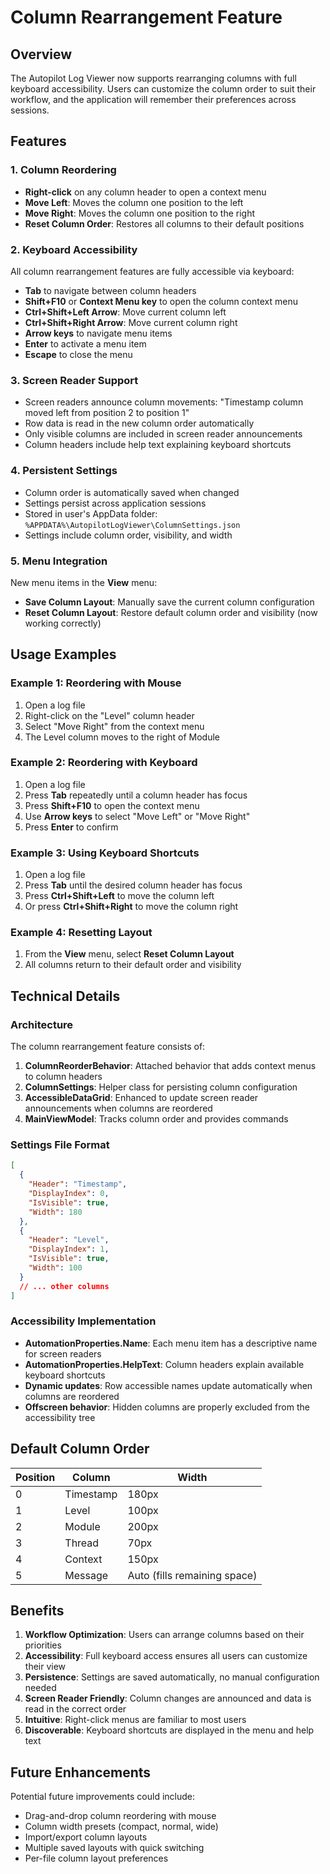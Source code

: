 # Column Rearrangement Feature

## Overview

The Autopilot Log Viewer now supports rearranging columns with full keyboard accessibility. Users can customize the column order to suit their workflow, and the application will remember their preferences across sessions.

## Features

### 1. Column Reordering
- **Right-click** on any column header to open a context menu
- **Move Left**: Moves the column one position to the left
- **Move Right**: Moves the column one position to the right
- **Reset Column Order**: Restores all columns to their default positions

### 2. Keyboard Accessibility
All column rearrangement features are fully accessible via keyboard:

- **Tab** to navigate between column headers
- **Shift+F10** or **Context Menu key** to open the column context menu
- **Ctrl+Shift+Left Arrow**: Move current column left
- **Ctrl+Shift+Right Arrow**: Move current column right
- **Arrow keys** to navigate menu items
- **Enter** to activate a menu item
- **Escape** to close the menu

### 3. Screen Reader Support
- Screen readers announce column movements: "Timestamp column moved left from position 2 to position 1"
- Row data is read in the new column order automatically
- Only visible columns are included in screen reader announcements
- Column headers include help text explaining keyboard shortcuts

### 4. Persistent Settings
- Column order is automatically saved when changed
- Settings persist across application sessions
- Stored in user's AppData folder: `%APPDATA%\AutopilotLogViewer\ColumnSettings.json`
- Settings include column order, visibility, and width

### 5. Menu Integration
New menu items in the **View** menu:
- **Save Column Layout**: Manually save the current column configuration
- **Reset Column Layout**: Restore default column order and visibility (now working correctly)

## Usage Examples

### Example 1: Reordering with Mouse
1. Open a log file
2. Right-click on the "Level" column header
3. Select "Move Right" from the context menu
4. The Level column moves to the right of Module

### Example 2: Reordering with Keyboard
1. Open a log file
2. Press **Tab** repeatedly until a column header has focus
3. Press **Shift+F10** to open the context menu
4. Use **Arrow keys** to select "Move Left" or "Move Right"
5. Press **Enter** to confirm

### Example 3: Using Keyboard Shortcuts
1. Open a log file
2. Press **Tab** until the desired column header has focus
3. Press **Ctrl+Shift+Left** to move the column left
4. Or press **Ctrl+Shift+Right** to move the column right

### Example 4: Resetting Layout
1. From the **View** menu, select **Reset Column Layout**
2. All columns return to their default order and visibility

## Technical Details

### Architecture
The column rearrangement feature consists of:

1. **ColumnReorderBehavior**: Attached behavior that adds context menus to column headers
2. **ColumnSettings**: Helper class for persisting column configuration
3. **AccessibleDataGrid**: Enhanced to update screen reader announcements when columns are reordered
4. **MainViewModel**: Tracks column order and provides commands

### Settings File Format
```json
[
  {
    "Header": "Timestamp",
    "DisplayIndex": 0,
    "IsVisible": true,
    "Width": 180
  },
  {
    "Header": "Level",
    "DisplayIndex": 1,
    "IsVisible": true,
    "Width": 100
  }
  // ... other columns
]
```

### Accessibility Implementation
- **AutomationProperties.Name**: Each menu item has a descriptive name for screen readers
- **AutomationProperties.HelpText**: Column headers explain available keyboard shortcuts
- **Dynamic updates**: Row accessible names update automatically when columns are reordered
- **Offscreen behavior**: Hidden columns are properly excluded from the accessibility tree

## Default Column Order

| Position | Column | Width |
|----------|--------|-------|
| 0 | Timestamp | 180px |
| 1 | Level | 100px |
| 2 | Module | 200px |
| 3 | Thread | 70px |
| 4 | Context | 150px |
| 5 | Message | Auto (fills remaining space) |

## Benefits

1. **Workflow Optimization**: Users can arrange columns based on their priorities
2. **Accessibility**: Full keyboard access ensures all users can customize their view
3. **Persistence**: Settings are saved automatically, no manual configuration needed
4. **Screen Reader Friendly**: Column changes are announced and data is read in the correct order
5. **Intuitive**: Right-click menus are familiar to most users
6. **Discoverable**: Keyboard shortcuts are displayed in the menu and help text

## Future Enhancements

Potential future improvements could include:
- Drag-and-drop column reordering with mouse
- Column width presets (compact, normal, wide)
- Import/export column layouts
- Multiple saved layouts with quick switching
- Per-file column layout preferences

